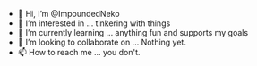 - 👋 Hi, I’m @ImpoundedNeko
- 👀 I’m interested in ... tinkering with things
- 🌱 I’m currently learning ... anything fun and supports my goals
- 💞️ I’m looking to collaborate on ... Nothing yet.
- 📫 How to reach me ... you don't.

<!---
ImpoundedNeko/ImpoundedNeko is a ✨ special ✨ repository because its `README.md` (this file) appears on your GitHub profile.
You can click the Preview link to take a look at your changes.
--->

